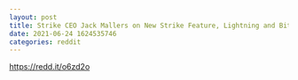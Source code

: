 ```yaml
--- 
layout: post 
title: Strike CEO Jack Mallers on New Strike Feature, Lightning and Bitcoin in El Salvador - June 23rd 2021 
date: 2021-06-24 1624535746 
categories: reddit 
--- 
```

https://redd.it/o6zd2o